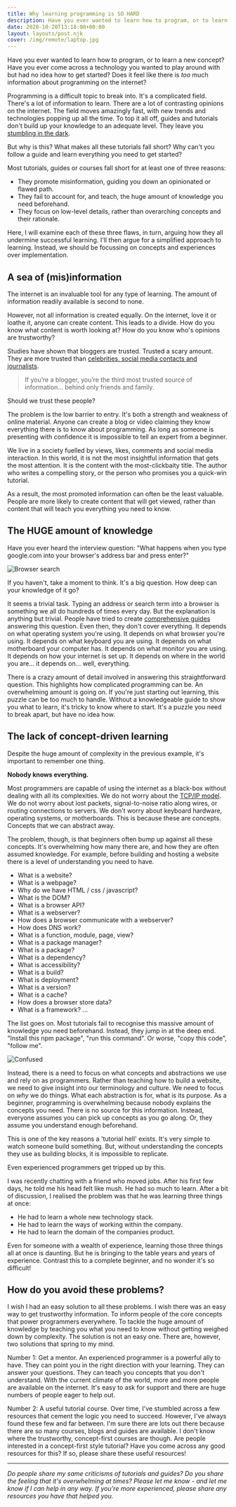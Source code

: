 ```yaml
---
title: Why learning programming is SO HARD
description: Have you ever wanted to learn how to program, or to learn a new concept? Have you ever come across a technology you wanted to play around with but had no idea how to get started?
date: 2020-10-20T13:18:00+00:00
layout: layouts/post.njk
cover: /img/remote/laptop.jpg
---
```


Have you ever wanted to learn how to program, or to learn a new concept? Have you ever come across a technology you wanted to play around with but had no idea how to get started? Does it feel like there is *too* much information about programming on the internet?

Programming is a difficult topic to break into. It's a complicated field. There's a lot of information to learn. There are a lot of contrasting opinions on the internet. The field moves amazingly fast, with new trends and technologies popping up all the time. To top it all off, guides and tutorials don't build up your knowledge to an adequate level. They leave you [stumbling in the dark](https://dev.to/dglsparsons/the-drug-of-online-tutorials-2od4).

But why is this? What makes all these tutorials fall short? Why can't you follow a guide and learn everything you need to get started?

Most tutorials, guides or courses fall short for at least one of three reasons:
- They promote misinformation, guiding you down an opinionated or flawed path.
- They fail to account for, and teach, the huge amount of knowledge you need beforehand.
- They focus on low-level details, rather than overarching concepts and their rationale.

Here, I will examine each of these three flaws, in turn, arguing how they all undermine successful learning. I'll then argue for a simplified approach to learning. Instead, we should be focussing on concepts and experiences over implementation.


## A sea of (mis)information

The internet is an invaluable tool for any type of learning. The amount of information readily available is second to none.

However, not all information is created equally. On the internet, love it or loathe it, anyone can create content. This leads to a divide. How do you know what content is worth looking at? How do you know who's opinions are trustworthy?

Studies have shown that bloggers are trusted. Trusted a scary amount. They are more trusted than [celebrities, social media contacts and journalists](https://moreniche.com/blog/bloggers-are-third-most-trusted-by-consumers/).

> If you’re a blogger, you’re the third most trusted source of information... behind only friends and family.

Should we trust these people?

The problem is the low barrier to entry. It's both a strength and weakness of online material. Anyone can create a blog or video claiming they know everything there is to know about programming. As long as someone is presenting with confidence it is impossible to tell an expert from a beginner.

We live in a society fuelled by views, likes, comments and social media interaction. In this world, it is not the most insightful information that gets the most attention. It is the content with the most-clickbaity title. The author who writes a compelling story, or the person who promises you a quick-win tutorial.

As a result, the most promoted information can often be the least valuable. People are more likely to create content that will get viewed, rather than content that will teach you everything you need to know.


## The HUGE amount of knowledge

Have you ever heard the interview question: "What happens when you type google.com into your browser's address bar and press enter?"

![Browser search](/img/remote/search.jpg)

If you haven't, take a moment to think. It's a big question. How deep can your knowledge of it go?

It seems a trivial task. Typing an address or search term into a browser is something we all do hundreds of times every day. But the explanation is anything but trivial. People have tried to create [comprehensive guides](https://github.com/alex/what-happens-when) answering this question. Even then, they don't cover everything. It depends on what operating system you're using. It depends on what browser you're using. It depends on what keyboard you are using. It depends on what motherboard your computer has. It depends on what monitor you are using. It depends on how your internet is set up. It depends on where in the world you are... it depends on... well, everything.

There is a crazy amount of detail involved in answering this straightforward question. This highlights how complicated programming can be. An overwhelming amount is going on. If you're just starting out learning, this puzzle can be too much to handle. Without a knowledgeable guide to show you what to learn, it's tricky to know where to start. It's a puzzle you need to break apart, but have no idea how.


## The lack of concept-driven learning

Despite the huge amount of complexity in the previous example, it's important to remember one thing.

**Nobody knows everything.**

Most programmers are capable of using the internet as a black-box without dealing with all its complexities. We do not worry about the [TCP/IP model](https://en.wikipedia.org/wiki/Internet_protocol_suite). We do not worry about lost packets, signal-to-noise ratio along wires, or routing connections to servers. We don't worry about keyboard hardware, operating systems, or motherboards. This is because these are concepts. Concepts that we can abstract away.

The problem, though, is that beginners often bump up against all these concepts. It's overwhelming how many there are, and how they are often assumed knowledge. For example, before building and hosting a website there is a level of understanding you need to have.
- What is a website?
- What is a webpage?
- Why do we have HTML / css / javascript?
- What is the DOM?
- What is a browser API?
- What is a webserver?
- How does a browser communicate with a webserver?
- How does DNS work?
- What is a function, module, page, view?
- What is a package manager?
- What is a package?
- What is a dependency?
- What is accessibility?
- What is a build?
- What is deployment?
- What is a version?
- What is a cache?
- How does a browser store data?
- What is a framework?
...

The list goes on. Most tutorials fail to recognise this massive amount of knowledge you need beforehand. Instead, they jump in at the deep end. "Install this npm package", "run this command". Or worse, "copy this code", "follow me".

![Confused](/img/remote/confused.png)

Instead, there is a need to focus on what concepts and abstractions we use and rely on as programmers. Rather than teaching how to build a website, we need to give insight into our terminology and culture. We need to focus on _why_ we do things. What each abstraction is for, what is its purpose. As a beginner, programming is overwhelming because nobody explains the concepts you need. There is no source for this information. Instead, everyone assumes you can pick up concepts as you go along. Or, they assume you understand enough beforehand.

This is one of the key reasons a 'tutorial hell' exists. It's very simple to watch someone build something. But, without understanding the concepts they use as building blocks, it is impossible to replicate.

Even experienced programmers get tripped up by this.

I was recently chatting with a friend who moved jobs. After his first few days, he told me his head felt like mush. He had so much to learn. After a bit of discussion, I realised the problem was that he was learning three things at once:
- He had to learn a whole new technology stack.
- He had to learn the ways of working within the company.
- He had to learn the domain of the companies product.

Even for someone with a wealth of experience, learning those three things all at once is daunting. But he is bringing to the table years and years of experience. Contrast this to a complete beginner, and no wonder it's so difficult!

## How do you avoid these problems?

I wish I had an easy solution to all these problems. I wish there was an easy way to get trustworthy information. To inform people of the core concepts that power programmers everywhere. To tackle the huge amount of knowledge by teaching you what you need to know without getting weighed down by complexity. The solution is not an easy one. There are, however, two solutions that spring to my mind.

Number 1: Get a mentor. An experienced programmer is a powerful ally to have. They can point you in the right direction with your learning. They can answer your questions. They can teach you concepts that you don't understand. With the current climate of the world, more and more people are available on the internet. It's easy to ask for support and there are huge numbers of people eager to help out.

Number 2: A useful tutorial course. Over time, I've stumbled across a few resources that cement the logic you need to succeed. However, I've always found these few and far between. I'm sure there are lots out there because there are so many courses, blogs and guides are available. I don't know where the trustworthy, concept-first courses are though. Are people interested in a concept-first style tutorial? Have you come across any good resources for this? If so, please share these useful resources!

---

*Do people share my same criticisms of tutorials and guides? Do you share the feeling that it's overwhelming at times? Please let me know - and let me know if I can help in any way. If you're more experienced, please share any resources you have that helped you.*
